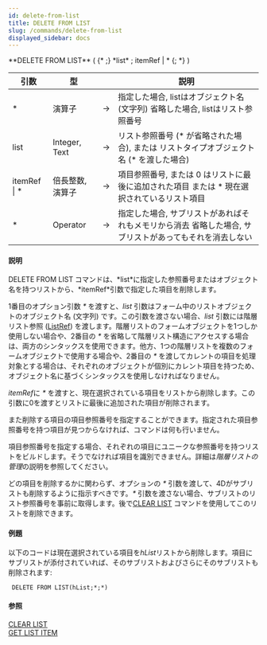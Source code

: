 ```yaml
---
id: delete-from-list
title: DELETE FROM LIST
slug: /commands/delete-from-list
displayed_sidebar: docs
---
```


<!--REF #_command_.DELETE FROM LIST.Syntax-->**DELETE FROM LIST** ( {* ;} *list* ; itemRef | * {; *} )<!-- END REF-->
<!--REF #_command_.DELETE FROM LIST.Params-->
| 引数 | 型 |  | 説明 |
| --- | --- | --- | --- |
| * | 演算子 | &rarr; | 指定した場合, listはオブジェクト名 (文字列) 省略した場合, listはリスト参照番号 |
| list | Integer, Text | &rarr; | リスト参照番号 (* が省略された場合), または リストタイプオブジェクト名 (* を渡した場合) |
| itemRef &#124; * | 倍長整数, 演算子 | &rarr; | 項目参照番号, または 0 はリストに最後に追加された項目 または * 現在選択されているリスト項目 |
| * | Operator |  &rarr; | 指定した場合, サブリストがあればそれもメモリから消去 省略した場合, サブリストがあってもそれを消去しない |

<!-- END REF-->

#### 説明 

<!--REF #_command_.DELETE FROM LIST.Summary-->DELETE FROM LIST コマンドは、*list*に指定した参照番号またはオブジェクト名を持つリストから、*itemRef*引数で指定した項目を削除します。<!-- END REF-->

1番目のオプション引数 *\** を渡すと、*list* 引数はフォーム中のリストオブジェクトのオブジェクト名 (文字列) です。この引数を渡さない場合、*list* 引数には階層リスト参照 ([ListRef](# "階層リストへの参照")) を渡します。階層リストのフォームオブジェクトを1つしか使用しない場合や、2番目の *\** を省略して階層リスト構造にアクセスする場合は、両方のシンタックスを使用できます。他方、1つの階層リストを複数のフォームオブジェクトで使用する場合や、2番目の *\** を渡してカレントの項目を処理対象とする場合は、それぞれのオブジェクトが個別にカレント項目を持つため、オブジェクト名に基づくシンタックスを使用しなければなりません。

*itemRef*に *\** を渡すと、現在選択されている項目をリストから削除します。この引数に0を渡すとリストに最後に追加された項目が削除されます。

また削除する項目の項目参照番号を指定することができます。指定された項目参照番号を持つ項目が見つからなければ、コマンドは何も行いません。

項目参照番号を指定する場合、それぞれの項目にユニークな参照番号を持つリストをビルドします。そうでなければ項目を識別できません。詳細は*階層リストの管理*の説明を参照してください。

どの項目を削除するかに関わらず、オプションの *\** 引数を渡して、4Dがサブリストも削除するように指示すべきです。*\** 引数を渡さない場合、サブリストのリスト参照番号を事前に取得します。後で[CLEAR LIST](clear-list.md "CLEAR LIST") コマンドを使用してこのリストを削除できます。

#### 例題 

以下のコードは現在選択されている項目を*hList*リストから削除します。項目にサブリストが添付されていれば、そのサブリストおよびさらにそのサブリストも削除されます:

```4d
 DELETE FROM LIST(hList;*;*)
```

#### 参照 

[CLEAR LIST](clear-list.md)  
[GET LIST ITEM](get-list-item.md)  